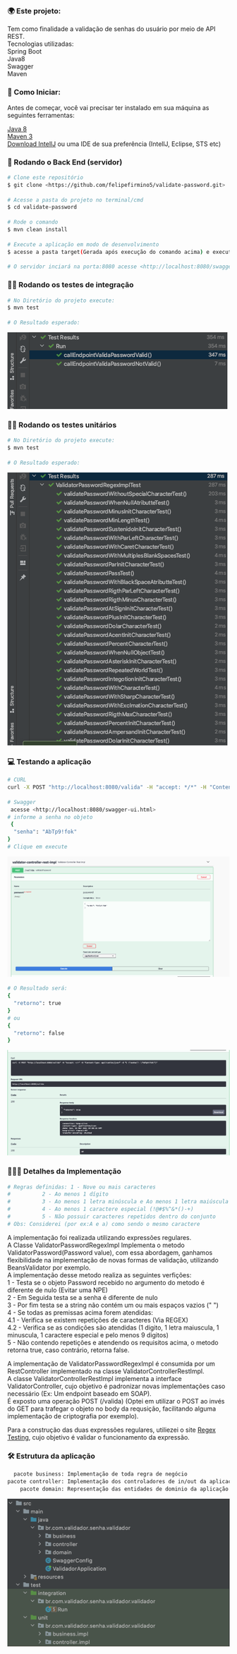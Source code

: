 ### 🌍 Este projeto:
Tem como finalidade a validação de senhas do usuário por meio de API REST.  
Tecnologias utilizadas:  
Spring Boot  
Java8  
Swagger  
Maven

### 🚀 Como Iniciar:
Antes de começar, você vai precisar ter instalado em sua máquina as seguintes ferramentas:

[Java 8](https://www.oracle.com/br/java/technologies/javase/javase-jdk8-downloads.html)  
[Maven 3](https://maven.apache.org/download.cgi)  
[Download IntellJ](https://www.jetbrains.com/pt-br/idea/download/) ou uma IDE de sua preferência (IntellJ, Eclipse, STS etc)


### 🎲 Rodando o Back End (servidor)

```bash
# Clone este repositório
$ git clone <https://github.com/felipefirmino5/validate-password.git>

# Acesse a pasta do projeto no terminal/cmd
$ cd validate-password

# Rode o comando
$ mvn clean install

# Execute a aplicação em modo de desenvolvimento
$ acesse a pasta target(Gerada após execução do comando acima) e execute o comando  java -jar validador-0.0.1.jar 

# O servidor inciará na porta:8080 acesse <http://localhost:8080/swagger-ui.html>
```
### 🏃‍♀️ Rodando os testes de integração
```bash
# No Diretório do projeto execute:
$ mvn test

# O Resultado esperado:
```
![alt text](https://github.com/felipefirmino5/validate-password/blob/main/assets/test_integracao.png?raw=true)

### 🏃‍♀️ Rodando os testes unitários
```bash
# No Diretório do projeto execute:
$ mvn test

# O Resultado esperado:
```
![alt text](https://github.com/felipefirmino5/validate-password/blob/main/assets/test_unit.png?raw=true)


### 💻 Testando a aplicação
```bash
# CURL
curl -X POST "http://localhost:8080/valida" -H "accept: */*" -H "Content-Type: application/json" -d "{ \"senha\": \"AAAbbbCc\"}"

# Swagger
 acesse <http://localhost:8080/swagger-ui.html>
# informe a senha no objeto
 {
  "senha": "AbTp9!fok"
}
# Clique em execute
```
![alt text](https://github.com/felipefirmino5/validate-password/blob/main/assets/swagger.png?raw=true)

```bash
# O Resultado será:
{
  "retorno": true
}
# ou
{
  "retorno": false
}

```
![alt text](https://github.com/felipefirmino5/validate-password/blob/main/assets/swagger_result.png?raw=true)


### 🕵🏻‍♂️ Detalhes da Implementação
```bash
# Regras definidas: 1 - Nove ou mais caracteres
#          2 - Ao menos 1 dígito
#          3 - Ao menos 1 letra minúscula e Ao menos 1 letra maiúscula
#          4 - Ao menos 1 caractere especial (!@#$%^&*()-+)
#          5 - Não possuir caracteres repetidos dentro do conjunto
# Obs: Considerei (por ex:A e a) como sendo o mesmo caractere
 ```

A implementação foi realizada utilizando expressões regulares.  
A Classe ValidatorPasswordRegexImpl Implementa o metodo ValidatorPassword(Password value),  com essa abordagem, ganhamos flexibilidade na 
implementação de novas formas de validação, utilizando BeansValidator por exemplo.  
A implementação desse metodo realiza as seguintes verfições:  
1 - Testa se o objeto Password recebido no argumento do metodo é diferente de nulo (Evitar uma NPE)  
2 - Em Seguida testa se a senha é diferente de nulo  
3 - Por fim testa se a string não contém um ou mais espaços vazios (" ")  
4 - Se todas as premissas acima forem atendidas:  
4.1 - Verifica se existem repetições de caracteres (Via REGEX)  
4.2 - Verifica se as condições são atendidas (1 digito, 1 letra maiuscula, 1 minuscula, 1 caractere especial e pelo menos 9 digitos)  
5 - Não contendo repetições e atendendo os requisitos acima, o metodo retorna true, caso contrário, retorna false.


A implementação de ValidatorPasswordRegexImpl é consumida por um RestController implementado na classe ValidatorControllerRestImpl.  
A classe ValidatorControllerRestImpl implementa a interface ValidatorController, cujo objetivo é padronizar novas implementações caso necessário (Ex: Um endpoint baseado em SOAP).  
É exposto uma operação POST (/valida) (Optei em utilizar o POST ao invés do GET para trafegar o objeto no body da requsição, facilitando alguma implementação de criptografia por exemplo).

Para a construção das duas expressões regulares, utiliezei o site [Regex Testing](https://www.regextester.com/), cujo objetivo é validar o funcionamento da expressão.

### 🛠 Estrutura da aplicação
```bash
  pacote business: Implementação de toda regra de negócio
pacote controller: Implementação dos controladores de in/out da aplicação
    pacote domain: Representação das entidades de dominio da aplicação
```
![alt text](https://github.com/felipefirmino5/validate-password/blob/main/assets/packs.png?raw=true)
